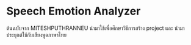 # Speech Emotion Analyzer

ต้นฉบับจาก MITESHPUTHRANNEU นำมาใช้เพื่อศึกษาวิธีการสร้าง project และ นำมาประยุกต์ใช้กับเสียงพูดภาษาไทย